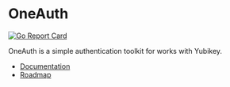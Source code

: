 # OneAuth

[![Go Report Card](https://goreportcard.com/badge/github.com/vitalvas/oneauth)](https://goreportcard.com/report/github.com/vitalvas/oneauth)

OneAuth is a simple authentication toolkit for works with Yubikey.

* [Documentation](https://oneauth.vitalvas.dev/)
* [Roadmap](https://oneauth.vitalvas.dev/roadmap/)
